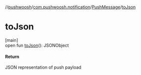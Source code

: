 //[pushwoosh](../../../index.md)/[com.pushwoosh.notification](../index.md)/[PushMessage](index.md)/[toJson](to-json.md)

# toJson

[main]\
open fun [toJson](to-json.md)(): JSONObject

#### Return

JSON representation of push payload
